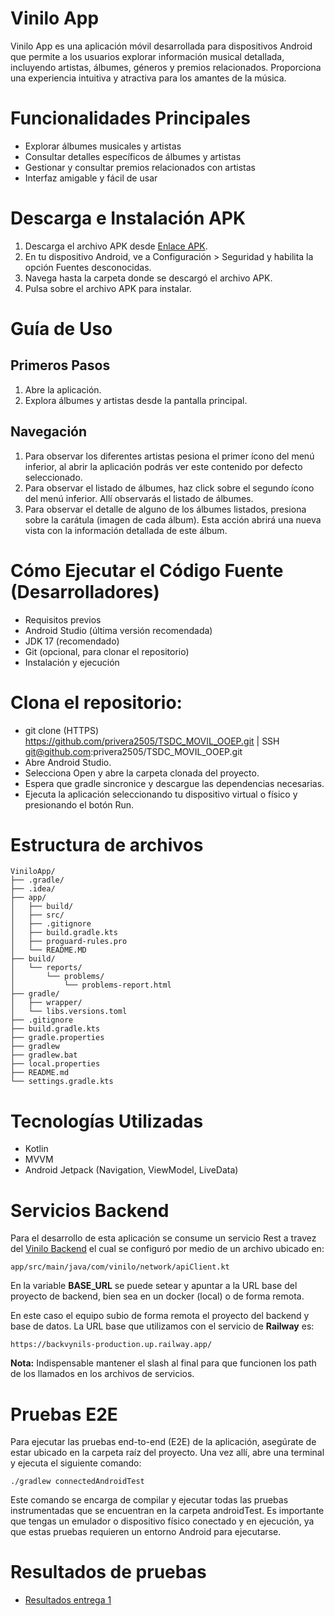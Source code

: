 # Vinilo App

Vinilo App es una aplicación móvil desarrollada para dispositivos Android que permite a los usuarios explorar información musical detallada, incluyendo artistas, álbumes, géneros y premios relacionados. Proporciona una experiencia intuitiva y atractiva para los amantes de la música.

# Funcionalidades Principales

- Explorar álbumes musicales y artistas
- Consultar detalles específicos de álbumes y artistas
- Gestionar y consultar premios relacionados con artistas
- Interfaz amigable y fácil de usar

# Descarga e Instalación APK

1. Descarga el archivo APK desde [Enlace APK](APK/Entrega%201).
2. En tu dispositivo Android, ve a Configuración > Seguridad y habilita la opción Fuentes desconocidas.
3. Navega hasta la carpeta donde se descargó el archivo APK.
4. Pulsa sobre el archivo APK para instalar.

# Guía de Uso

## Primeros Pasos

1. Abre la aplicación.
2. Explora álbumes y artistas desde la pantalla principal.

## Navegación

1. Para observar los diferentes artistas pesiona el primer ícono del menú inferior, al abrir la aplicación podrás ver este contenido por defecto seleccionado.
2. Para observar el listado de álbumes, haz click sobre el segundo ícono del menú inferior. Allí observarás el listado de álbumes.
3. Para observar el detalle de alguno de los álbumes listados, presiona sobre la carátula (imagen de cada álbum). Esta acción abrirá una nueva vista con la información detallada de este álbum.

# Cómo Ejecutar el Código Fuente (Desarrolladores)

- Requisitos previos
- Android Studio (última versión recomendada)
- JDK 17 (recomendado)
- Git (opcional, para clonar el repositorio)
- Instalación y ejecución

# Clona el repositorio:

- git clone (HTTPS) https://github.com/privera2505/TSDC_MOVIL_OOEP.git | SSH git@github.com:privera2505/TSDC_MOVIL_OOEP.git
- Abre Android Studio.
- Selecciona Open y abre la carpeta clonada del proyecto.
- Espera que gradle sincronice y descargue las dependencias necesarias.
- Ejecuta la aplicación seleccionando tu dispositivo virtual o físico y presionando el botón Run.

# Estructura de archivos
````
ViniloApp/
├── .gradle/
├── .idea/
├── app/
│   ├── build/
│   ├── src/
│   ├── .gitignore
│   ├── build.gradle.kts
│   ├── proguard-rules.pro
│   └── README.MD
├── build/
│   └── reports/
│       └── problems/
│           └── problems-report.html
├── gradle/
│   ├── wrapper/
│   └── libs.versions.toml
├── .gitignore
├── build.gradle.kts
├── gradle.properties
├── gradlew
├── gradlew.bat
├── local.properties
├── README.md
└── settings.gradle.kts
````

# Tecnologías Utilizadas

- Kotlin
- MVVM
- Android Jetpack (Navigation, ViewModel, LiveData)

# Servicios Backend

Para el desarrollo de esta aplicación se consume un servicio Rest a travez del [Vinilo Backend](https://github.com/TheSoftwareDesignLab/BackVynils) el cual se configuró por medio de un archivo ubicado en:

````
app/src/main/java/com/vinilo/network/apiClient.kt
````

En la variable **BASE_URL** se puede setear y apuntar a la URL base del proyecto de backend, bien sea en un docker (local) o de forma remota.

En este caso el equipo subio de forma remota el proyecto del backend y base de datos. La URL base que utilizamos con el servicio de **Railway** es:

````
https://backvynils-production.up.railway.app/
````
**Nota:** Indispensable mantener el slash al final para que funcionen los path de los llamados en los archivos de servicios.

# Pruebas E2E

Para ejecutar las pruebas end-to-end (E2E) de la aplicación, asegúrate de estar ubicado en la carpeta raíz del proyecto. Una vez allí, abre una terminal y ejecuta el siguiente comando:

````
./gradlew connectedAndroidTest
````
Este comando se encarga de compilar y ejecutar todas las pruebas instrumentadas que se encuentran en la carpeta androidTest. Es importante que tengas un emulador o dispositivo físico conectado y en ejecución, ya que estas pruebas requieren un entorno Android para ejecutarse.

# Resultados de pruebas

- [Resultados entrega 1](/app/src/androidTest/results/entrega-1/Entrega1.md)